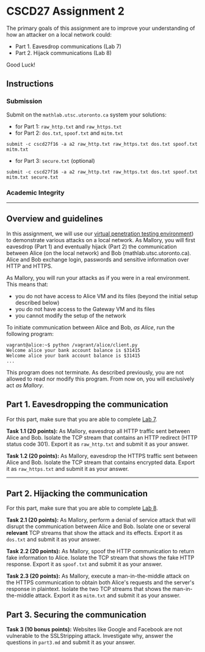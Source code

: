 
# CSCD27 Assignment 2

The primary goals of this assignment are to improve your understanding of how an attacker on a local network could:

- Part 1. Eavesdrop communications (Lab 7)
- Part 2. Hijack communications (Lab 8)

Good Luck!

## Instructions

### Submission

Submit on the `mathlab.utsc.utoronto.ca` system your solutions:

- for Part 1: `raw_http.txt` and `raw_https.txt`
- for Part 2: `dos.txt`, `spoof.txt` and `mitm.txt`

```shell
submit -c cscd27f16 -a a2 raw_http.txt raw_https.txt dos.txt spoof.txt mitm.txt
```

- for Part 3: `secure.txt` (optional)

```shell
submit -c cscd27f16 -a a2 raw_http.txt raw_https.txt dos.txt spoof.txt mitm.txt secure.txt
```

### Academic Integrity

___

## Overview and guidelines

In this assignment, we will use our [virtual penetration testing environment](https://github.com/ThierrySans/CSCD27-F16/blob/master/assignments/02/VAGRANT.md)) to demonstrate various attacks on a local network. As Mallory, you will first eavesdrop (Part 1) and eventually hijack (Part 2) the communication between Alice (on the local network) and Bob (mathlab.utsc.utoronto.ca). Alice and Bob exchange login, passwords and sensitive information over HTTP and HTTPS.

As Mallory, you will run your attacks as if you were in a real environment. This means that:

- you do not have access to Alice VM and its files (beyond the initial setup described below)
- you do not have access to the Gateway VM and its files
- you cannot modify the setup of the network

To initiate communication between Alice and Bob, *as Alice*, run the following program:

```shell
vagrant@alice:~$ python /vagrant/alice/client.py
Welcome alice your bank account balance is $31415
Welcome alice your bank account balance is $31415
...
```

This program does not terminate. As described previously, you are not allowed to read nor modify this program. From now on, you will exclusively act *as Mallory*.

## Part 1. Eavesdropping the communication

For this part, make sure that you are able to complete [Lab 7](https://github.com/ThierrySans/CSCD27-F16/tree/master/labs/07).

**Task 1.1 (20 points):** As Mallory, eavesdrop all HTTP traffic sent between Alice and Bob. Isolate the TCP stream that contains an HTTP redirect (HTTP status code 301). Export it as `raw_http.txt` and submit it as your answer.

**Task 1.2 (20 points):** As Mallory, eavesdrop the HTTPS traffic sent between Alice and Bob. Isolate the TCP stream that contains encrypted data. Export it as `raw_https.txt` and submit it as your answer.

___

## Part 2. Hijacking the communication

For this part, make sure that you are able to complete [Lab 8](https://github.com/ThierrySans/CSCD27-F16/tree/master/labs/08).

**Task 2.1 (20 points):** As Mallory, perform a denial of service attack that will disrupt the communication between Alice and Bob. Isolate one or several **relevant** TCP streams that show the attack and its effects. Export it as `dos.txt` and submit it as your answer.

**Task 2.2 (20 points):** As Mallory, spoof the HTTP communication to return fake information to Alice. Isolate the TCP stream that shows the fake HTTP response. Export it as `spoof.txt` and submit it as your answer.

**Task 2.3 (20 points):** As Mallory, execute a man-in-the-middle attack on the HTTPS communication to obtain both Alice's requests and the server's response in plaintext. Isolate the two TCP streams that shows the man-in-the-middle attack. Export it as `mitm.txt` and submit it as your answer.

## Part 3. Securing the communication

**Task 3 (10 bonus points):** Websites like Google and Facebook are not vulnerable to the SSLStripping attack. Investigate why, answer the questions in `part3.md` and submit it as your answer.


